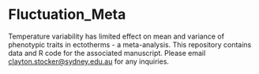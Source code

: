 # Fluctuation_Meta
Temperature variability has limited effect on mean and variance of phenotypic traits in ectotherms - a meta-analysis.
This repository contains data and R code for the associated manuscript. 
Please email clayton.stocker@sydney.edu.au for any inquiries. 
